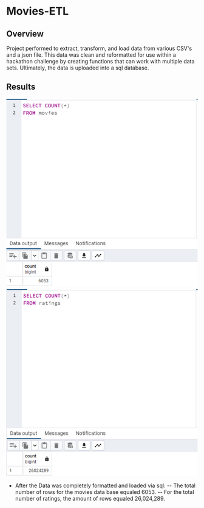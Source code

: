 # Movies-ETL
## Overview
Project performed to extract, transform, and load data from various CSV's and a json file. This data was clean and reformatted for use within a hackathon challenge by creating functions that can work with multiple data sets. Ultimately, the data is uploaded into a sql database.
## Results
![movies_query](https://github.com/pmercado625/Movies-ETL/blob/main/Resources/movies_query.png?raw=true)
![ratings_query](https://github.com/pmercado625/Movies-ETL/blob/main/Resources/ratings_query.png?raw=true)
- After the Data was completely formatted and loaded via sql:
-- The total number of rows for the movies data base equaled 6053.
-- For the total number of ratings, the amount of rows equaled 26,024,289.
